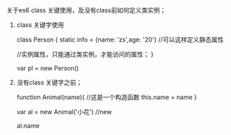关于es6 class 关键使用，及没有class前如何定义类实例； 
1. class 关键字使用

	class Person {
	static info = {name: 'zs',age: '20'} //可以这样定义静态属性

	//实例属性，只能通过类实例，才能访问的属性；
}

	var pl = new Person()

2. 没有class 关键字之前；

	function Animal(name){ //这是一个构造函数
	this.name = name
}

	var al = new Animal('小花') //new 

	al.name